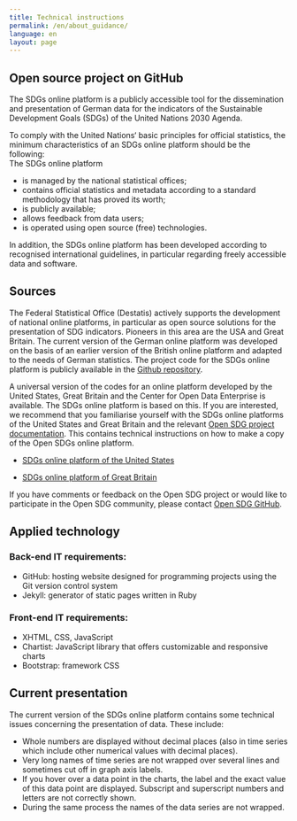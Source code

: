 ```yaml
---
title: Technical instructions
permalink: /en/about_guidance/
language: en
layout: page
---
```


## Open source project on GitHub

The SDGs online platform is a publicly accessible tool for the dissemination and presentation of German data for the indicators of the Sustainable Development Goals (SDGs) of the United Nations 2030 Agenda.

To comply with the United Nations‘ basic principles for official statistics, the minimum characteristics of an SDGs online platform should be the following: <br>
The SDGs online platform<br>
- is managed by the national statistical offices;
- contains official statistics and metadata according to a standard methodology that has proved its worth;
- is publicly available;
- allows feedback from data users;
- is operated using open source (free) technologies.

In addition, the SDGs online platform has been developed according to recognised international guidelines, in particular regarding freely accessible data and software.

## Sources

The Federal Statistical Office (Destatis) actively supports the development of national online platforms, in particular as open source solutions for the presentation of SDG indicators. Pioneers in this area are the USA and Great Britain. The current version of the German online platform was developed on the basis of an earlier version of the British online platform and adapted to the needs of German statistics. The project code for the SDGs online platform is publicly available in the [Github repository](https://github.com/G205SDGs/sdg-indicators).

A universal version of the codes for an online platform developed by the United States, Great Britain and the Center for Open Data Enterprise is available. The SDGs online platform is based on this. If you are interested, we recommend that you familiarise yourself with the SDGs online platforms of the United States and Great Britain and the relevant [Open SDG project documentation](https://open-sdg.readthedocs.io/en/latest/). This contains technical instructions on how to make a copy of the Open SDGs online platform.


- [SDGs online platform of the United States](https://sdg.data.gov/)

- [SDGs online platform of Great Britain](https://sustainabledevelopment-uk.github.io)

If you have comments or feedback on the Open SDG project or would like to participate in the Open SDG community, please contact [Open SDG GitHub](https://github.com/open-sdg/open-sdg/issues).

## Applied technology

### Back-end IT requirements:
- GitHub: hosting website designed for programming projects using the Git version control system
- Jekyll: generator of static pages written in Ruby

### Front-end IT requirements:
- XHTML, CSS, JavaScript
- Chartist: JavaScript library that offers customizable and responsive charts
- Bootstrap: framework CSS

## Current presentation

The current version of the SDGs online platform contains some technical issues concerning the presentation of data. These include:<br>
- Whole numbers are displayed without decimal places (also in time series which include other numerical values with decimal places).
- Very long names of time series are not wrapped over several lines and sometimes cut off in graph axis labels.
- If you hover over a data point in the charts, the label and the exact value of this data point are displayed. Subscript and superscript numbers and letters are not correctly shown.
- During the same process the names of the data series are not wrapped.
